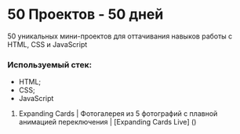 # 50 Проектов - 50 дней
50 уникальных мини-проектов для оттачивания навыков работы с HTML, CSS и JavaScript

### Используемый стек:
* HTML;
* CSS;
* JavaScript

1. Expanding Cards | Фотогалерея из 5 фотографий с плавной анимацией переключения | [Expanding Cards Live] ()                                                   